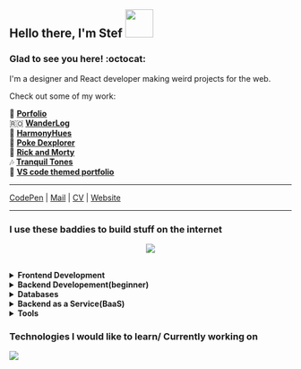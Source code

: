 <h2> Hello there, I'm Stef <img src="https://media.giphy.com/media/mGcNjsfWAjY5AEZNw6/giphy.gif" width="50"> </h2>

<h3>Glad to see you here! :octocat: </h3>

<p>I'm a designer and React developer making weird projects for the web. </p>

<p>Check out some of my work:</p>

<div>
 
📂 **[Porfolio](https://tstefan.vercel.app)** <br>
🇷🇴 **[WanderLog](https://wanderlog-self.vercel.app/)** <br>
🌈 **[HarmonyHues](https://harmonyhues-st.vercel.app/)** <br>
🐛 **[Poke Dexplorer](https://pokedex-next-five-gamma.vercel.app/)**<br>
👾 **[Rick and Morty](https://rickandmortyuniverse-iota.vercel.app/)** <br>
🎶 **[Tranquil Tones](https://tranquil-tones.vercel.app/)** <br>
🧪 **[VS code themed portfolio](https://stportfolio.vercel.app)** <br>

</div>

----

[CodePen](https://codepen.io/trstefan) | [Mail](mailto:stefantraciu20@gmail.com) | [CV](https://read.cv/trstef) | [Website](https://tstefan.vercel.app)

----

<h3>I use these baddies to build stuff on the internet </h3>
<p align="center">
  <a href="https://skillicons.dev">
    <img src="https://skillicons.dev/icons?i=html,css,js,sass,tailwind,bootstrap,react,nextjs,python,django,flask,mongodb,firebase,nodejs,express,vite,vercel,git,github,figma,notion,postman,vscode" />
  </a>
</p>


<br>
<details>	
  <summary><b>Frontend Development</b></summary>
 <img src="https://skillicons.dev/icons?i=html,css,js,sass,tailwind,bootstrap,react,nextjs">
</details>

<details>	
  <summary><b>Backend Developement(beginner)</b></summary>
  <img src="https://skillicons.dev/icons?i=nextjs,nodejs,express">

</details>

<details>	
  <summary><b>Databases</b></summary>
 <img src="https://skillicons.dev/icons?i=mongodb,firebase">
</details>

<details>	
  <summary><b>Backend as a Service(BaaS)</b></summary>
 <img src="https://skillicons.dev/icons?i=vercel">

</details> 

<details>	
  <summary><b>Tools</b></summary>
 <img src="https://skillicons.dev/icons?i=vscode,notion,figma,postman,git,github">

</details> 

### Technologies I would like to learn/ Currently working on
 <img src="https://skillicons.dev/icons?i=docker,go,nextjs,tailwind">

<br>
